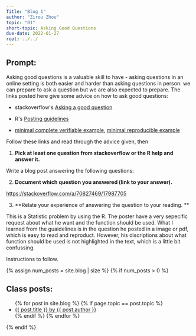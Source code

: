 ```yaml
---
Title: "Blog 1"
author: "Zirou Zhou"
topic: "01"
short-topic: Asking Good Questions
due-date: 2022-01-27
root: ../../
---
```


## Prompt:

Asking good questions is a valuable skill to have - asking questions in an online setting is both easier and harder than asking questions in person: we can prepare to ask a question but we are also expected to prepare.
The links posted here give some advice on how to ask good questions:

- stackoverflow's [Asking a good question](http://stackoverflow.com/help/how-to-ask)

- R's [Posting guidelines](https://www.r-project.org/posting-guide.html)

- [minimal complete verifiable example](https://stackoverflow.com/help/mcve), [minimal reproducible example](https://www.tidyverse.org/help/)

Follow these links and read through the advice given, then

1. **Pick at least one question from stackoverflow or the R help and answer it.**

Write a blog post answering the following questions: 

2. **Document which question you answered (link to your answer).**

  https://stackoverflow.com/a/70827469/17987705

3. **Relate your experience of answering the question to your reading. ** 

  This is a Statistic problem by using the R. The poster have a very sepecific request about what he want and the function should be used.
  What I learned from the guaidelines is in the question he posted in a image or pdf, which is easy to read and reproduct. 
  However, his discriptions about what function should be used is not highlighted in the text, which is a little bit confussing.

<!--Go to [https://github.com/Stat585-at-ISU/blog](https://github.com/Stat585-at-ISU/blog) for instructions about how to prepare and submit your blog post.-->
Instructions to follow.


{% assign num_posts = site.blog | size %}
{% if num_posts > 0 %}
## Class posts:

<ul>
{% for post in site.blog %}
  {% if page.topic == post.topic %}
  <li><a href="{{ post.url }}">{{ post.title }} by {{ post.author }}</a></li>
  {% endif %}
{% endfor %}
</ul>
{% endif %}
